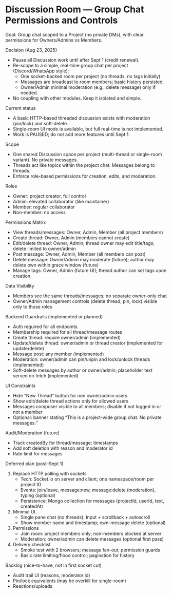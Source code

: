 # Discussion Room — Group Chat Permissions and Controls

Goal: Group chat scoped to a Project (no private DMs), with clear permissions for Owners/Admins vs Members.

Decision (Aug 23, 2025)
- Pause all Discussion work until after Sept 1 (credit renewal).
- Re-scope to a simple, real-time group chat per project (Discord/WhatsApp style):
	- One socket-backed room per project (no threads, no tags initially).
	- Messages are broadcast to room members; basic history persisted.
	- Owner/Admin minimal moderation (e.g., delete message) only if needed.
- No coupling with other modules. Keep it isolated and simple.

Current status
- A basic HTTP-based threaded discussion exists with moderation (pin/lock) and soft-delete.
- Single-room UI mode is available, but full real-time is not implemented.
- Work is PAUSED; do not add more features until Sept 1.

Scope
- One shared Discussion space per project (multi-thread or single-room variant). No private messages.
- Threads act like topics within the project chat. Messages belong to threads.
- Enforce role-based permissions for creation, edits, and moderation.

Roles
- Owner: project creator, full control
- Admin: elevated collaborator (like maintainer)
- Member: regular collaborator
- Non-member: no access

Permissions Matrix
- View threads/messages: Owner, Admin, Member (all project members)
- Create thread: Owner, Admin (members cannot create)
- Edit/delete thread: Owner, Admin; thread owner may edit title/tags; delete limited to owner/admin
- Post message: Owner, Admin, Member (all members can post)
- Delete message: Owner/Admin may moderate (future); author may delete own within grace window (future)
- Manage tags: Owner, Admin (future UI); thread author can set tags upon creation

Data Visibility
- Members see the same threads/messages; no separate owner-only chat
- Owner/Admin management controls (delete thread, pin, lock) visible only to those roles

Backend Guardrails (implemented or planned)
- Auth required for all endpoints
- Membership required for all thread/message routes
- Create thread: require owner/admin (implemented)
- Update/delete thread: owner/admin or thread creator (implemented for update/delete)
- Message post: any member (implemented)
- Moderation: owner/admin can pin/unpin and lock/unlock threads (implemented)
- Soft-delete messages by author or owner/admin; placeholder text served on fetch (implemented)

UI Constraints
- Hide “New Thread” button for non owner/admin users
- Show edit/delete thread actions only for allowed users
- Messages composer visible to all members; disable if not logged in or not a member
- Optional: banner stating “This is a project-wide group chat. No private messages.”

Audit/Moderation (future)
- Track createdBy for thread/message; timestamps
- Add soft deletion with reason and moderator id
- Rate limit for messages

Deferred plan (post–Sept 1)
1) Replace HTTP polling with sockets
	- Tech: Socket.io on server and client; one namespace/room per project ID
	- Events: join/leave, message:new, message:delete (moderation), typing (optional)
	- Persistence: Mongo collection for messages (projectId, userId, text, createdAt)
2) Minimal UI
	- Single pane chat (no threads). Input + scrollback + autoscroll
	- Show member name and timestamp; own-message delete (optional)
3) Permissions
	- Join room: project members only; non-members blocked at server
	- Moderation: owner/admin can delete messages (optional first pass)
4) Delivery checklist
	- Smoke test with 2 browsers; message fan-out; permission guards
	- Basic rate limiting/flood control; pagination for history

Backlog (nice-to-have, not in first socket cut)
- Audit trail UI (reasons, moderator id)
- Pin/lock equivalents (may be overkill for single-room)
- Reactions/uploads

